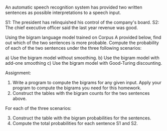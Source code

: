 An automatic speech recognition system has provided two written sentences as possible interpretations to a speech input.

S1: The president has relinquished his control of the company's board.
S2: The chief executive officer said the last year revenue was good.

Using the bigram language model trained on Corpus A provided below, find out which of the two sentences is more probable. Compute the probability of each of the two sentences under the three following scenarios:

a) Use the bigram model without smoothing.
b) Use the bigram model with add-one smoothing
c) Use the bigram model with Good-Turing discounting.

Assignment:

1. Write a program to compute the bigrams for any given input. 
Apply your program to compute the bigrams you need for this homework. 
2. Construct the tables with the bigram counts for the two sentences above.

For each of the three scenarios:

3. Construct the table with the bigram probabilities for the sentences.
4. Compute the total probabilities for each sentence S1 and S2.
